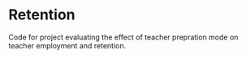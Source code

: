 # Retention

Code for project evaluating the effect of teacher prepration mode on teacher employment and retention. 